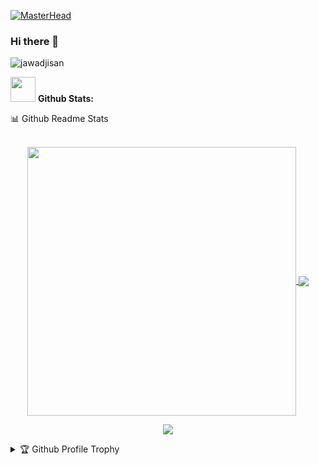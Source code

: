 [![MasterHead](https://miro.medium.com/proxy/1*OF0xEMkWBv-69zvmNs6RDQ.gif)](https://rishavchanda.io)


### Hi there 👋
<p align="left"> <img src="https://komarev.com/ghpvc/?username=jawadjisan&label=Profile%20views&color=0e75b6&style=flat" alt="jawadjisan" /> </p>


<!--
**JawadJisan/JawadJisan** is a ✨ _special_ ✨ repository because its `README.md` (this file) appears on your GitHub profile.

Here are some ideas to get you started:

- 🔭 I’m currently working on ...
- 🌱 I’m currently learning ...
- 👯 I’m looking to collaborate on ...
- 🤔 I’m looking for help with ...
- 💬 Ask me about ...
- 📫 How to reach me: ...
- 😄 Pronouns: ...
- ⚡ Fun fact: ...
-->
<img src="https://media.giphy.com/media/ZCN6F3FAkwsyOGU2RS/giphy.gif" width="40"> **Github Stats:**

  <summary>📊 Github Readme Stats</summary>
 </br>
 <p align="center">
  <a href="https://github.com/JawadJisan">
   <img width="430" align="center" src="https://github-readme-stats.vercel.app/api?username=JawadJisan&show_icons=true&theme=radical&count_private=true">
  </a>
  <a href="https://github.com/JawadJisan/github-readme-stats">
    <img align="center" src="https://github-readme-stats.anuraghazra1.vercel.app/api/top-langs/?username=JawadJisan&layout=compact&theme=radical&langs_count=6" />
  </a>
 </p>
<p align="center">
   <img align="center" src="https://github-readme-streak-stats.herokuapp.com/?user=JawadJisan&theme=radical&hide_border=true"/>
</p>

<details>
 <summary>🏆 Github Profile Trophy</summary>
 </br>
 <p align="center">
  <a href="https://github.com/JawadJisan">
   <img src="https://github-profile-trophy.vercel.app/?username=JawadJisan&column=8&theme=darkhub"/>
  </a>
 </p>
</details>
